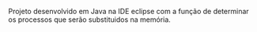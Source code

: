 Projeto desenvolvido em Java na IDE eclipse com a função de determinar os processos que serão substituidos na memória.
